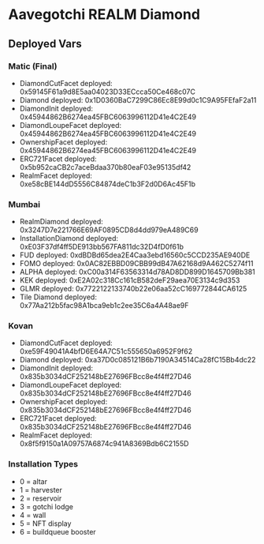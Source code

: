 # Aavegotchi REALM Diamond

## Deployed Vars

### Matic (Final)

- DiamondCutFacet deployed: 0x59145F61a9d8E5aa04023D33ECcca50Ce468c07C
- Diamond deployed: 0x1D0360BaC7299C86Ec8E99d0c1C9A95FEfaF2a11
- DiamondInit deployed: 0x45944862B6274ea45FBC6063996112D41e4C2E49
- DiamondLoupeFacet deployed: 0x45944862B6274ea45FBC6063996112D41e4C2E49
- OwnershipFacet deployed: 0x45944862B6274ea45FBC6063996112D41e4C2E49
- ERC721Facet deployed: 0x5b952caCB2c7aceBdaa370b80eaF03e95135df42
- RealmFacet deployed: 0xe58cBE144dD5556C84874deC1b3F2d0D6Ac45F1b

### Mumbai

- RealmDiamond deployed: 0x3247D7e221766E69AF0895CD8d4dd979eA489C69
- InstallationDiamond deployed: 0xE03F37df4ff5DE913bb567FA811dc32D4fD0f61b
- FUD deployed: 0xdBDBd65dea2E4Caa3ebd16560c5CCD235AE940DE
- FOMO deployed: 0x0AC82EBBD09CBB99dB47A62168d9A462C5274f11
- ALPHA deployed: 0xC00a314F63563314d78AD8DD899D1645709Bb381
- KEK deployed: 0xE2A02c318Cc161cB582deF29aea70E3134c9d353
- GLMR deployed: 0x7722122133740b22e06aa52cC169772844CA6125
- Tile Diamond deployed: 0x77Aa212b5fac98A1bca9eb1c2ee35C6a4A48ae9F

### Kovan

- DiamondCutFacet deployed: 0xe59F49041A4bfD6E64A7C51c555650a6952F9f62
- Diamond deployed: 0xa37D0c085121B6b7190A34514Ca28fC15Bb4dc22
- DiamondInit deployed: 0x835b3034dCF252148bE27696FBcc8e4f4ff27D46
- DiamondLoupeFacet deployed: 0x835b3034dCF252148bE27696FBcc8e4f4ff27D46
- OwnershipFacet deployed: 0x835b3034dCF252148bE27696FBcc8e4f4ff27D46
- ERC721Facet deployed: 0x835b3034dCF252148bE27696FBcc8e4f4ff27D46
- RealmFacet deployed: 0x8f5f9150a1A09757A6874c941A8369Bdb6C2155D

### Installation Types

- 0 = altar
- 1 = harvester
- 2 = reservoir
- 3 = gotchi lodge
- 4 = wall
- 5 = NFT display
- 6 = buildqueue booster
